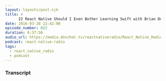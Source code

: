 ```yaml
---
layout: layouts/post.njk
title: >
      22 React Native Should I Even Bother Learning Swift with Brian Douglas of BlocIO
date: 2016-03-28 13:42:00
episode_number: 022
duration: 0:37:56
audio_url: https://media.devchat.tv/reactnativeradio/React_Native_Radio_Episode_22.mp3
podcast: react-native-radio
tags: 
  - react_native_radio
  - podcast
---
```




### Transcript


